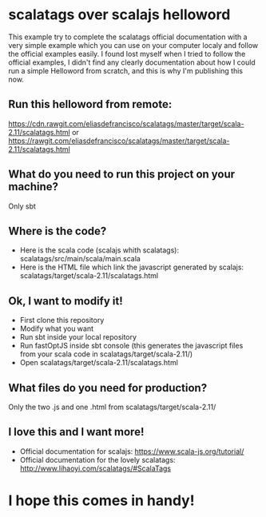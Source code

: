 # scalatags over scalajs helloword
This example try to complete the scalatags official documentation with a very simple example which you can use on your computer localy and follow the official examples easily.
I found lost myself when I tried to follow the official examples, I didn't find any clearly documentation about how I could run a simple Helloword from scratch, and this is why I'm publishing this now.

## Run this helloword from remote:
https://cdn.rawgit.com/eliasdefrancisco/scalatags/master/target/scala-2.11/scalatags.html
or
https://rawgit.com/eliasdefrancisco/scalatags/master/target/scala-2.11/scalatags.html

## What do you need to run this project on your machine?
Only sbt 

## Where is the code?
- Here is the scala code (scalajs whith scalatags):
scalatags/src/main/scala/main.scala
- Here is the HTML file which link the javascript generated by scalajs:
scalatags/target/scala-2.11/scalatags.html

## Ok, I want to modify it!
- First clone this repository
- Modify what you want
- Run sbt inside your local repository
- Run fastOptJS inside sbt console 
(this generates the javascript files from your scala code in scalatags/target/scala-2.11/)
- Open scalatags/target/scala-2.11/scalatags.html 

## What files do you need for production?
Only the two .js and one .html from scalatags/target/scala-2.11/

## I love this and I want more!
- Official documentation for scalajs:
https://www.scala-js.org/tutorial/
- Official documentation for the lovely scalatags:
http://www.lihaoyi.com/scalatags/#ScalaTags

# I hope this comes in handy!
